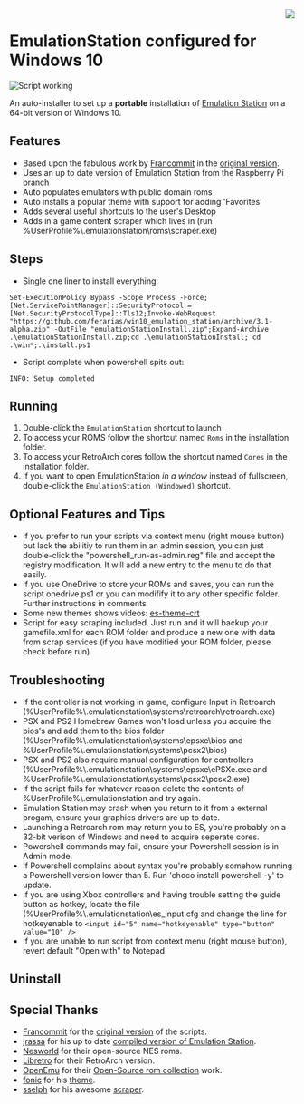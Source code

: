 <img src="icon.png" align="right" />

# EmulationStation configured for Windows 10

![Script working](https://github.com/ferarias/win10_emulation_station/workflows/Build/badge.svg)

An auto-installer to set up a **portable** installation of [Emulation Station](http://www.emulationstation.org) on a 64-bit version of Windows 10.

## Features

- Based upon the fabulous work by [Francommit](https://github.com/Francommit) in the [original version](https://github.com/Francommit/win10_emulation_station).
- Uses an up to date version of Emulation Station from the Raspberry Pi branch
- Auto populates emulators with public domain roms
- Auto installs a popular theme with support for adding 'Favorites'
- Adds several useful shortcuts to the user's Desktop
- Adds in a game content scraper which lives in (run %UserProfile%\\.emulationstation\roms\scraper.exe)


## Steps

- Single one liner to install everything:
```
Set-ExecutionPolicy Bypass -Scope Process -Force;[Net.ServicePointManager]::SecurityProtocol = [Net.SecurityProtocolType]::Tls12;Invoke-WebRequest "https://github.com/ferarias/win10_emulation_station/archive/3.1-alpha.zip" -OutFile "emulationStationInstall.zip";Expand-Archive .\emulationStationInstall.zip;cd .\emulationStationInstall; cd .\win*;.\install.ps1
```
- Script complete when powershell spits out:
```
INFO: Setup completed
```

## Running

1. Double-click the `EmulationStation` shortcut to launch
2. To access your ROMS follow the shortcut named `Roms` in the installation folder.
3. To access your RetroArch cores follow the shortcut named `Cores` in the installation folder.
4. If you want to open EmulationStation *in a window* instead of fullscreen, double-click the `EmulationStation (Windowed)` shortcut.


## Optional Features and Tips

- If you prefer to run your scripts via context menu (right mouse button) but lack the abilitiy to run them in an admin session, you can just double-click the "powershell_run-as-admin.reg" file and accept the registry modification. It will add a new entry to the menu to do that easily.
- If you use OneDrive to store your ROMs and saves, you can run the script onedrive.ps1 or you can modifify it to any other specific folder. Further instructions in comments
- Some new themes shows videos: [es-theme-crt](https://github.com/PRElias/es-theme-crt)
- Script for easy scraping included. Just run and it will backup your gamefile.xml for each ROM folder and produce a new one with data from scrap services (if you have modified your ROM folder, please check before run)


## Troubleshooting

- If the controller is not working in game, configure Input in Retroarch (%UserProfile%\\.emulationstation\systems\retroarch\retroarch.exe)
- PSX and PS2 Homebrew Games won't load unless you acquire the bios's and add them to the bios folder (%UserProfile%\\.emulationstation\systems\epsxe\bios and %UserProfile%\\.emulationstation\systems\pcsx2\bios)
- PSX and PS2 also require manual configuration for controllers (%UserProfile%\\.emulationstation\systems\epsxe\ePSXe.exe and %UserProfile%\\.emulationstation\systems\pcsx2\pcsx2.exe)
- If the script fails for whatever reason delete the contents of %UserProfile%\\.emulationstation and try again.
- Emulation Station may crash when you return to it from a external progam, ensure your graphics drivers are up to date.
- Launching a Retroarch rom may return you to ES, you're probably on a 32-bit verison of Windows and need to acquire seperate cores.
- Powershell commands may fail, ensure your Powershell session is in Admin mode.
- If Powershell complains about syntax you're probably somehow running a Powershell version lower than 5. Run 'choco install powershell -y' to update.
- If you are using Xbox controllers and having trouble setting the guide button as hotkey, locate the file (%UserProfile%\\.emulationstation\es_input.cfg and change the line for hotkeyenable to ```<input id="5" name="hotkeyenable" type="button" value="10" />```
- If you are unable to run script from context menu (right mouse button), revert default "Open with" to Notepad

## Uninstall

## Special Thanks

- [Francommit](https://github.com/Francommit) for the [original version](https://github.com/Francommit/win10_emulation_station) of the scripts.
- [jrassa](https://github.com/jrassa/) for his up to date [compiled version of Emulation Station](https://github.com/jrassa/EmulationStation).
- [Nesworld](http://www.nesworld.com/) for their open-source NES roms.
- [Libretro](https://www.libretro.com/) for their RetroArch version.
- [OpenEmu](https://github.com/OpenEmu/) for their [Open-Source rom collection](https://github.com/OpenEmu/OpenEmu-Update) work.
- [fonic](https://github.com/fonic/) for his [theme](https://github.com/fonic/recalbox-backport).
- [sselph](https://github.com/sselph) for his awesome [scraper](https://github.com/sselph/scraper).
